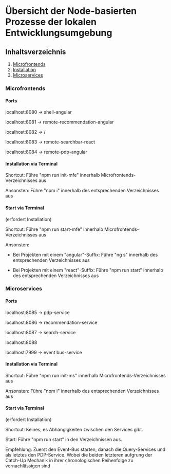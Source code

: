 # Übersicht der Node-basierten Prozesse der lokalen Entwicklungsumgebung

## Inhaltsverzeichnis
1. [Microfrontends](#microfrontends)
2. [Installation](#mfe-installation)
3. [Microservices](#microservices)

### Microfrontends

#### Ports

localhost:8080 -> shell-angular

localhost:8081 -> remote-recommendation-angular

localhost:8082 -> /

localhost:8083 -> remote-searchbar-react

localhost:8084 -> remote-pdp-angular

#### Installation via Terminal

Shortcut: Führe "npm run init-mfe" innerhalb Microfrontends-Verzeichnisses aus

Ansonsten: Führe "npm i" innerhalb des entsprechenden Verzeichnisses aus

#### Start via Terminal
(erfordert Installation)

Shortcut: Führe "npm run start-mfe" innerhalb Microfrontends-Verzeichnisses aus

Ansonsten:

- Bei Projekten mit einem "angular"-Suffix: Führe "ng s" innerhalb des entsprechenden Verzeichnisses aus

- Bei Projekten mit einem "react"-Suffix: Führe "npm run start" innerhalb des entsprechenden Verzeichnisses aus

### Microservices

#### Ports

localhost:8085 -> pdp-service

localhost:8086 -> recommendation-service

localhost:8087 -> search-service

localhost:8088

localhost:7999 -> event bus-service

#### Installation via Terminal

Shortcut: Führe "npm run init-ms" innerhalb Microfrontends-Verzeichnisses aus

Ansonsten: Führe "npm i" innerhalb des entsprechenden Verzeichnisses aus

#### Start via Terminal
(erfordert Installation)

Shortcut: Keines, es Abhängigkeiten zwischen den Services gibt.

Start: Führe "npm run start" in den Verzeichnissen aus.

Empfehlung: Zuerst den Event-Bus starten, danach die  Query-Services und als letztes den PDP-Service. Wobei die beiden letzteren aufgrung der Catch-Up Mechanik in ihrer chronologischen Reihenfolge zu vernachlässigen sind